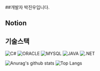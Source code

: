 ##개발자 박진우입니다. 

## Notion


## 기술스택
<img alt="C#" src ="https://img.shields.io/badge/-C%23-239120.svg?&style=for-the-badge&logo=C Sharp&logoColor=white"/> <img alt="ORACLE" src="https://img.shields.io/badge/oracle-F80000?style=for-the-badge&logo=oracle&logoColor=white"/> <img alt="MYSQL" src="https://img.shields.io/badge/mysql-4479A1?style=for-the-badge&logo=mysql&logoColor=white"/> <img alt="JAVA" src="https://img.shields.io/badge/java-007396?style=for-the-badge&logo=java&logoColor=white"/> <img alt=".NET" src ="https://img.shields.io/badge/.NET-512BD4?&style=for-the-badge&logo=C Sharp&logoColor=white"/>

![Anurag's github stats](https://github-readme-stats.vercel.app/api?username=jin101501&show_icons=true&theme=tokyonight)
![Top Langs](https://github-readme-stats.vercel.app/api/top-langs/?username=jin101501&layout=compact&theme=tokyonight)
